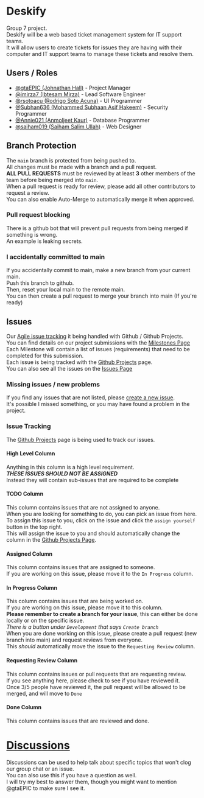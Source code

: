 # Deskify
Group 7 project. <br>
Deskify will be a web based ticket management system for IT support teams. <br>
It will allow users to create tickets for issues they are having with their computer and IT support teams to manage 
these tickets and resolve them.

## Users / Roles
- [@gtaEPIC (Johnathan Hall)](https://github.com/gtaEPIC) - Project Manager
- [@imirza7 (Ibtesam Mirza)](https://github.com/imirza7) - Lead Software Engineer
- [@rsotoacu (Rodrigo Soto Acuna)](https://github.com/rsotoacu) - UI Programmer
- [@Subhan636 (Mohammed Subhaan Asif Hakeem)](https://github.com/Subhan636) - Security Programmer
- [@Annie021 (Anmoljeet Kaur)](https://github.com/Annie021) - Database Programmer
- [@saiham019 (Saiham Salim Ullah)](https://github.com/saiham019) - Web Designer

## Branch Protection
The `main` branch is protected from being pushed to. <br>
All changes must be made with a branch and a pull request. <br>
**ALL PULL REQUESTS** must be reviewed by at least **3** other members of the team before being merged into `main`. <br>
When a pull request is ready for review, please add all other contributors to request a review. <br>
You can also enable Auto-Merge to automatically merge it when approved. <br>

### Pull request blocking
There is a github bot that will prevent pull requests from being merged if something is wrong. <br>
An example is leaking secrets. <br>

### I accidentally committed to main
If you accidentally commit to main, make a new branch from your current main. <br>
Push this branch to github. <br>
Then, reset your local main to the remote main. <br>
You can then create a pull request to merge your branch into main (If you're ready) <br>

## Issues
Our [Agile issue tracking](https://github.com/users/gtaEPIC/projects/3) it being handled with Github / Github Projects. <br>
You can find details on our project submissions with the [Milestones Page](https://github.com/gtaEPIC/COMP229-Deskify/milestones) <br>
Each Milestone will contain a list of issues (requirements) that need to be completed for this submission. <br>
Each issue is being tracked with the [Github Projects](https://github.com/users/gtaEPIC/projects/3) page. <br>
You can also see all the issues on the [Issues Page](https://github.com/gtaEPIC/COMP229-Deskify/issues)

### Missing issues / new problems
If you find any issues that are not listed, please [create a new issue](https://github.com/gtaEPIC/COMP229-Deskify/issues/new). <br>
It's possible I missed something, or you may have found a problem in the project.<br>

### Issue Tracking
The [Github Projects](https://github.com/users/gtaEPIC/projects/3) page is being used to track our issues. <br>
#### High Level Column
Anything in this column is a high level requirement. <br>
***THESE ISSUES SHOULD NOT BE ASSIGNED*** <br>
Instead they will contain sub-issues that are required to be complete <br>
#### TODO Column
This column contains issues that are not assigned to anyone. <br>
When you are looking for something to do, you can pick an issue from here. <br>
To assign this issue to you, click on the issue and click the `assign yourself` button in the top right. <br>
This will assign the issue to you and should automatically change the column in the [Github Projects Page](https://github.com/users/gtaEPIC/projects/3). <br>
#### Assigned Column
This column contains issues that are assigned to someone. <br>
If you are working on this issue, please move it to the `In Progress` column. <br>
#### In Progress Column
This column contains issues that are being worked on. <br>
If you are working on this issue, please move it to this column. <br>
**Please remember to create a branch for your issue**, this can either be done locally or on the specific issue. <br>
*There is a button under `Development` that says `Create branch`* <br>
When you are done working on this issue, please create a pull request (new branch into main) and request reviews from everyone. <br>
This *should* automatically move the issue to the `Requesting Review` column. <br>
#### Requesting Review Column
This column contains issues or pull requests that are requesting review. <br>
If you see anything here, please check to see if you have reviewed it. <br>
Once 3/5 people have reviewed it, the pull request will be allowed to be merged, and will move to `Done` <br>
#### Done Column
This column contains issues that are reviewed and done. <br>

# [Discussions](https://github.com/gtaEPIC/COMP229-Deskify/discussions)
Discussions can be used to help talk about specific topics that won't clog our group chat or an issue. <br>
You can also use this if you have a question as well. <br>
I will try my best to answer them, though you might want to mention @gtaEPIC to make sure I see it. <br>